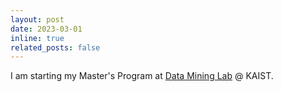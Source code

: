 ```yaml
---
layout: post
date: 2023-03-01
inline: true
related_posts: false
---
```


I am starting my Master's Program at [Data Mining Lab](https://www.kaistdmlab.org/) @ KAIST.